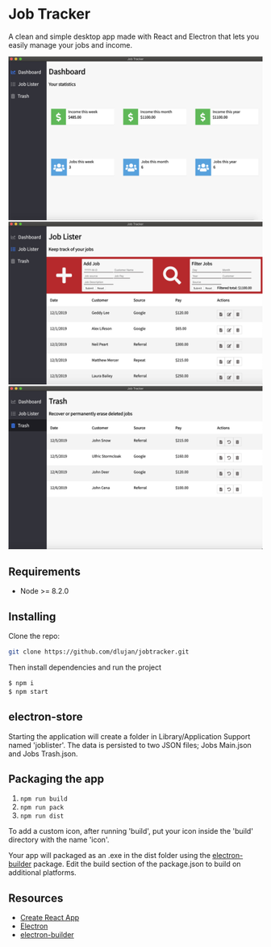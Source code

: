 
# Job Tracker

A clean and simple desktop app made with React and Electron that lets you easily manage your jobs and income.

![screenshot_1](https://github.com/dlujan/jobtracker/blob/master/dashboard.png)
![screenshot_2](https://github.com/dlujan/jobtracker/blob/master/joblister.png)
![screenshot_3](https://github.com/dlujan/jobtracker/blob/master/trash.png)

## Requirements
 * Node >= 8.2.0

## Installing
Clone the repo:

```bash
git clone https://github.com/dlujan/jobtracker.git
```

Then install dependencies and run the project

```bash
$ npm i
$ npm start
```

## electron-store
Starting the application will create a folder in Library/Application Support named 'joblister'. The data is persisted to two JSON files; Jobs Main.json and Jobs Trash.json.

## Packaging the app
1. `npm run build`
2. `npm run pack`
3. `npm run dist`

To add a custom icon, after running 'build', put your icon inside the 'build' directory with the name 'icon'.

Your app will packaged as an .exe in the dist folder using the [electron-builder](https://github.com/electron-userland/electron-builder) package. Edit the build section of the package.json to build on additional platforms.

## Resources
* [Create React App](https://github.com/facebookincubator/create-react-app)
* [Electron](https://electronjs.org/docs/tutorial/quick-start)
* [electron-builder](https://github.com/electron-userland/electron-builder)
